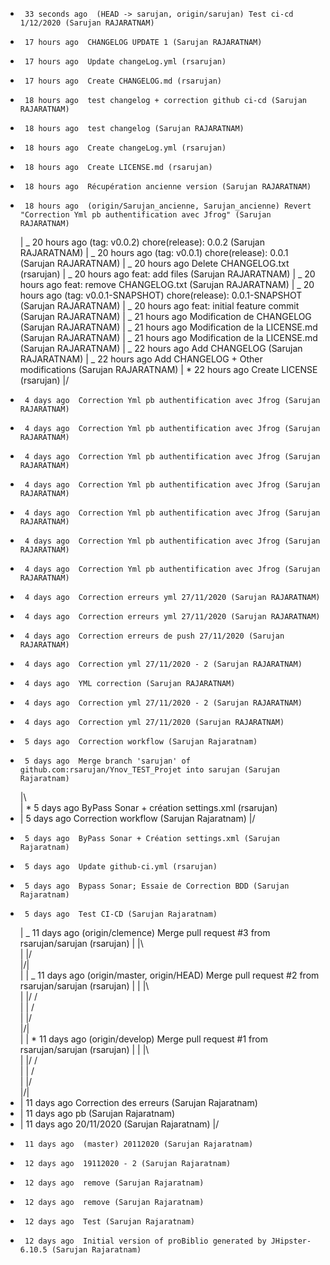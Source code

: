 -      33 seconds ago  (HEAD -> sarujan, origin/sarujan) Test ci-cd 1/12/2020 (Sarujan RAJARATNAM)
-      17 hours ago  CHANGELOG UPDATE 1 (Sarujan RAJARATNAM)
-      17 hours ago  Update changeLog.yml (rsarujan)
-      17 hours ago  Create CHANGELOG.md (rsarujan)
-      18 hours ago  test changelog + correction github ci-cd (Sarujan RAJARATNAM)
-      18 hours ago  test changelog (Sarujan RAJARATNAM)
-      18 hours ago  Create changeLog.yml (rsarujan)
-      18 hours ago  Create LICENSE.md (rsarujan)
-      18 hours ago  Récupération ancienne version (Sarujan RAJARATNAM)
-      18 hours ago  (origin/Sarujan_ancienne, Sarujan_ancienne) Revert "Correction Yml pb authentification avec Jfrog" (Sarujan RAJARATNAM)
  | _ 20 hours ago (tag: v0.0.2) chore(release): 0.0.2 (Sarujan RAJARATNAM)
  | _ 20 hours ago (tag: v0.0.1) chore(release): 0.0.1 (Sarujan RAJARATNAM)
  | _ 20 hours ago Delete CHANGELOG.txt (rsarujan)
  | _ 20 hours ago feat: add files (Sarujan RAJARATNAM)
  | _ 20 hours ago feat: remove CHANGELOG.txt (Sarujan RAJARATNAM)
  | _ 20 hours ago (tag: v0.0.1-SNAPSHOT) chore(release): 0.0.1-SNAPSHOT (Sarujan RAJARATNAM)
  | _ 20 hours ago feat: initial feature commit (Sarujan RAJARATNAM)
  | _ 21 hours ago Modification de CHANGELOG (Sarujan RAJARATNAM)
  | _ 21 hours ago Modification de la LICENSE.md (Sarujan RAJARATNAM)
  | _ 21 hours ago Modification de la LICENSE.md (Sarujan RAJARATNAM)
  | _ 22 hours ago Add CHANGELOG (Sarujan RAJARATNAM)
  | _ 22 hours ago Add CHANGELOG + Other modifications (Sarujan RAJARATNAM)
  | \* 22 hours ago Create LICENSE (rsarujan)
  |/
-      4 days ago  Correction Yml pb authentification avec Jfrog (Sarujan RAJARATNAM)
-      4 days ago  Correction Yml pb authentification avec Jfrog (Sarujan RAJARATNAM)
-      4 days ago  Correction Yml pb authentification avec Jfrog (Sarujan RAJARATNAM)
-      4 days ago  Correction Yml pb authentification avec Jfrog (Sarujan RAJARATNAM)
-      4 days ago  Correction Yml pb authentification avec Jfrog (Sarujan RAJARATNAM)
-      4 days ago  Correction Yml pb authentification avec Jfrog (Sarujan RAJARATNAM)
-      4 days ago  Correction Yml pb authentification avec Jfrog (Sarujan RAJARATNAM)
-      4 days ago  Correction erreurs yml 27/11/2020 (Sarujan RAJARATNAM)
-      4 days ago  Correction erreurs yml 27/11/2020 (Sarujan RAJARATNAM)
-      4 days ago  Correction erreurs de push 27/11/2020 (Sarujan RAJARATNAM)
-      4 days ago  Correction yml 27/11/2020 - 2 (Sarujan RAJARATNAM)
-      4 days ago  YML correction (Sarujan RAJARATNAM)
-      4 days ago  Correction yml 27/11/2020 - 2 (Sarujan RAJARATNAM)
-      4 days ago  Correction yml 27/11/2020 (Sarujan RAJARATNAM)
-      5 days ago  Correction workflow (Sarujan Rajaratnam)
-      5 days ago  Merge branch 'sarujan' of github.com:rsarujan/Ynov_TEST_Projet into sarujan (Sarujan Rajaratnam)
  |\  
  | \* 5 days ago ByPass Sonar + création settings.xml (rsarujan)
- | 5 days ago Correction workflow (Sarujan Rajaratnam)
  |/
-      5 days ago  ByPass Sonar + Création settings.xml (Sarujan Rajaratnam)
-      5 days ago  Update github-ci.yml (rsarujan)
-      5 days ago  Bypass Sonar; Essaie de Correction BDD (Sarujan Rajaratnam)
-      5 days ago  Test CI-CD (Sarujan Rajaratnam)
  | _ 11 days ago (origin/clemence) Merge pull request #3 from rsarujan/sarujan (rsarujan)
  | |\  
  | |/  
  |/|  
  | | _ 11 days ago (origin/master, origin/HEAD) Merge pull request #2 from rsarujan/sarujan (rsarujan)
  | | |\  
  | |/ /  
  | | /  
  | |/  
  |/|  
  | | \* 11 days ago (origin/develop) Merge pull request #1 from rsarujan/sarujan (rsarujan)
  | | |\  
  | |/ /  
  | | /  
  | |/  
  |/|
- | 11 days ago Correction des erreurs (Sarujan Rajaratnam)
- | 11 days ago pb (Sarujan Rajaratnam)
- | 11 days ago 20/11/2020 (Sarujan Rajaratnam)
  |/
-      11 days ago  (master) 20112020 (Sarujan Rajaratnam)
-      12 days ago  19112020 - 2 (Sarujan Rajaratnam)
-      12 days ago  remove (Sarujan Rajaratnam)
-      12 days ago  remove (Sarujan Rajaratnam)
-      12 days ago  Test (Sarujan Rajaratnam)
-      12 days ago  Initial version of proBiblio generated by JHipster-6.10.5 (Sarujan Rajaratnam)
